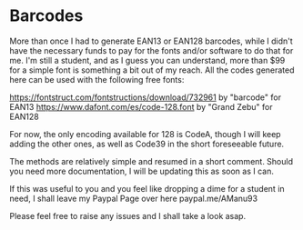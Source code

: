 # Barcodes
More than once I had to generate EAN13 or EAN128 barcodes, while I didn't have the necessary funds to pay for the fonts and/or software to do that for me. 
I'm still a student, and as I guess you can understand, more than $99 for a simple font is something a bit out of my reach.
All the codes generated here can be used with the following free fonts:

https://fontstruct.com/fontstructions/download/732961 by "barcode" for EAN13
https://www.dafont.com/es/code-128.font by "Grand Zebu" for EAN128

For now, the only encoding available for 128 is CodeA, though I will keep adding the other ones, as well as Code39 in the short foreseeable future.

The methods are relatively simple and resumed in a short comment.
Should you need more documentation, I will be updating this as soon as I can.

If this was useful to you and you feel like dropping a dime for a student in need, I shall leave my Paypal Page over here paypal.me/AManu93

Please feel free to raise any issues and I shall take a look asap.
